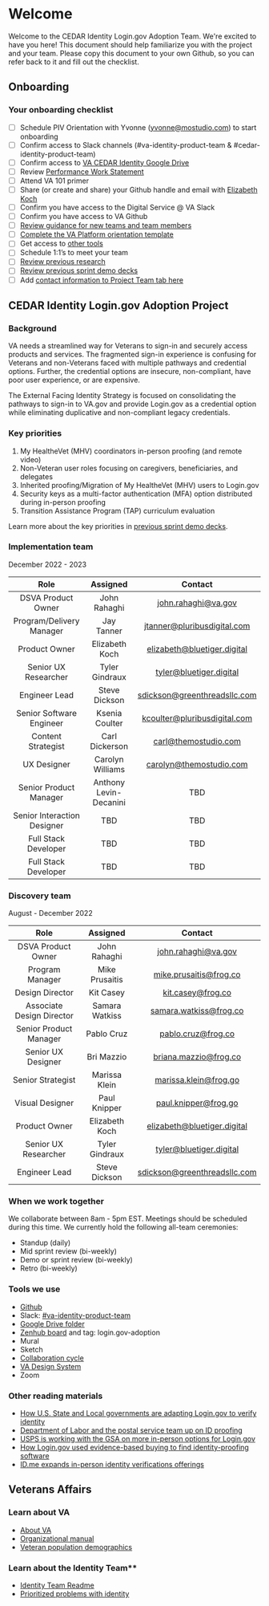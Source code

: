 # Welcome
Welcome to the CEDAR Identity Login.gov Adoption Team. We're excited to have you here! This document should help familiarize you with the project and your team. Please copy this document to your own Github, so you can refer back to it and fill out the checklist.

## Onboarding
### Your onboarding checklist
- [ ] Schedule PIV Orientation  with Yvonne (<yvonne@mostudio.com>) to start onboarding
- [ ] Confirm access to Slack channels (#va-identity-product-team & #cedar-identity-product-team)
- [ ] Confirm access to [VA CEDAR Identity Google Drive](https://drive.google.com/drive/folders/1THzmYaOjGwxhQX-eWR-KQWepPgkjUqhe?usp=share_link)
- [ ] Review [Performance Work Statement](https://docs.google.com/document/d/1Q0UDmaO78au-p2ec_XmfoYqjDct9fhKd/edit?usp=sharing&ouid=113935907412888271383&rtpof=true&sd=true)
- [ ] Attend VA 101 primer
- [ ] Share (or create and share) your Github handle and email with [Elizabeth Koch](mailto:elizabeth@bluetiger.digital)
- [ ] Confirm you have access to the Digital Service @ VA Slack
- [ ] Confirm you have access to VA Github
- [ ] [Review guidance for new teams and team members ](https://depo-platform-documentation.scrollhelp.site/getting-started/guidance-for-new-teams-and-team-members#Guidancefornewteamsandteammembers-NewVFSTeammembers)
- [ ] [Complete the VA Platform orientation template](https://github.com/department-of-veterans-affairs/va.gov-team/issues/new?assignees=&labels=governance-team%2C+analytics-insights%2C+analytics-request&template=orientation-epic.md&title=Platform+Orientation+Template+%5BYour+name+here%5D)
- [ ] Get access to [other tools](#tools-we-use)
- [ ] Schedule 1:1’s to meet your team
- [ ] [Review previous research](https://github.com/department-of-veterans-affairs/va.gov-team/tree/master/products/login.gov-adoption/research)
- [ ] [Review previous sprint demo decks](https://github.com/department-of-veterans-affairs/va.gov-team/tree/master/products/login.gov-adoption/presentations/sprint%20demos)
- [ ] Add [contact information to Project Team tab here](https://docs.google.com/spreadsheets/d/18LUvaTxHe__Ae54O3yUHFwhEpQZrqf-f-312drKsOwc/edit?usp=sharing)

## CEDAR Identity Login.gov Adoption Project
### Background
VA needs a streamlined way for Veterans to sign-in and securely access products and services. The fragmented sign-in experience is confusing for Veterans and non-Veterans faced with multiple pathways and credential options. Further, the credential options are insecure, non-compliant, have poor user experience, or are expensive.

The External Facing Identity Strategy is focused on consolidating the pathways to sign-in to VA.gov and provide Login.gov as a credential option while eliminating duplicative and non-compliant legacy credentials.

### Key priorities
1. My HealtheVet (MHV) coordinators in-person proofing (and remote video)
2. Non-Veteran user roles focusing on caregivers, beneficiaries, and delegates
3. Inherited proofing/Migration of My HealtheVet (MHV) users to Login.gov
4. Security keys as a multi-factor authentication (MFA) option distributed during in-person proofing
5. Transition Assistance Program (TAP) curriculum evaluation

Learn more about the key priorities in [previous sprint demo decks](https://drive.google.com/drive/folders/1AKzOpIZ8V9rCBxQap2jLuiC5WF5WVTBG?usp=sharing).

### Implementation team
December 2022 - 2023

|Role|Assigned|Contact|
|:---:|:---:|:---:|
|DSVA Product Owner|John Rahaghi|john.rahaghi@va.gov|
|Program/Delivery Manager|Jay Tanner|jtanner@pluribusdigital.com|
|Product Owner|Elizabeth Koch|elizabeth@bluetiger.digital|
|Senior UX Researcher|Tyler Gindraux|tyler@bluetiger.digital|
|Engineer Lead|Steve Dickson|sdickson@greenthreadsllc.com|
|Senior Software Engineer|Ksenia Coulter|kcoulter@pluribusdigital.com|
|Content Strategist|Carl Dickerson|carl@themostudio.com|
|UX Designer|Carolyn Williams|carolyn@themostudio.com|
|Senior Product Manager|Anthony Levin-Decanini|TBD|
|Senior Interaction Designer|TBD|TBD|
|Full Stack Developer|TBD|TBD|
|Full Stack Developer|TBD|TBD|

### Discovery team
August - December 2022

|Role|Assigned|Contact|
|:---:|:---:|:---:|
|DSVA Product Owner|John Rahaghi|john.rahaghi@va.gov|
|Program Manager|Mike Prusaitis|mike.prusaitis@frog.co|
|Design Director|Kit Casey|kit.casey@frog.co|
|Associate Design Director|Samara Watkiss|samara.watkiss@frog.co|
|Senior Product Manager|Pablo Cruz|pablo.cruz@frog.co|
|Senior UX Designer|Bri Mazzio|briana.mazzio@frog.co|
|Senior Strategist|Marissa Klein|marissa.klein@frog.go|
|Visual Designer|Paul Knipper|paul.knipper@frog.go|
|Product Owner|Elizabeth Koch|elizabeth@bluetiger.digital|
|Senior UX Researcher|Tyler Gindraux|tyler@bluetiger.digital|
|Engineer Lead|Steve Dickson|sdickson@greenthreadsllc.com|

### When we work together
We collaborate between 8am - 5pm EST. Meetings should be scheduled during this time. We currently hold the following all-team ceremonies:
- Standup (daily)
- Mid sprint review (bi-weekly)
- Demo or sprint review (bi-weekly)
- Retro (bi-weekly)

### Tools we use
- [Github](https://github.com/department-of-veterans-affairs)
- Slack: [#va-identity-product-team](https://dsva.slack.com/archives/C0429DNFN8Y)
- [Google Drive folder](https://drive.google.com/drive/folders/1THzmYaOjGwxhQX-eWR-KQWepPgkjUqhe?usp=sharing)
- [Zenhub board](https://app.zenhub.com/workspaces/logingov-adoption-team-632280b31e745000136a61fc/board) and tag: login.gov-adoption
- Mural
- Sketch
- [Collaboration cycle](https://depo-platform-documentation.scrollhelp.site/collaboration-cycle/)
- [VA Design System](https://depo-platform-documentation.scrollhelp.site/research-design/)
- Zoom

### Other reading materials
- [How U.S. State and Local governments are adapting Login.gov to verify identity](https://beeckcenter.georgetown.edu/wp-content/uploads/2021/10/Software-Coops-and-Digital-Identity-1.pdf)
- [Department of Labor and the postal service team up on ID proofing](https://fcw.com/digital-government/2022/10/labor-department-usps-team-id-proofing/378192/)
- [USPS is working with the GSA on more in-person options for Login.gov](https://fcw.com/digital-government/2022/05/postal-service-should-act-swiftly-scale-identity-services-ig-says/367048/)
- [How Login.gov used evidence-based buying to find identity-proofing software](https://18f.gsa.gov/2018/08/07/how-login-used-evidence-based-buying/)
- [ID.me expands in-person identity verifications offerings](https://insights.id.me/press-releases/id-me-expands-in-person-identity-verifications-offerings-to-maximize-user-choice/?cn-reloaded=1)

## Veterans Affairs
### Learn about VA
- [About VA](https://www.va.gov/ABOUT_VA/index.asp)
- [Organizational manual](https://www.va.gov/oei/docs/va-functional-organization-manual-2021.pdf)
- [Veteran population demographics](https://github.com/department-of-veterans-affairs/va.gov-team/blob/master/platform/research/discovery-sprints/veteran-population-demographics.md)[](https://depo-platform-documentation.scrollhelp.site/)

[](https://depo-platform-documentation.scrollhelp.site/)

### Learn about the Identity Team**
- [Identity Team Readme](https://github.com/department-of-veterans-affairs/va.gov-team/blob/master/products/identity/README.md)
- [Prioritized problems with identity](https://github.com/department-of-veterans-affairs/va.gov-team/blob/master/products/identity/login/roadmapping/identity-prioritizedproblems.md)
